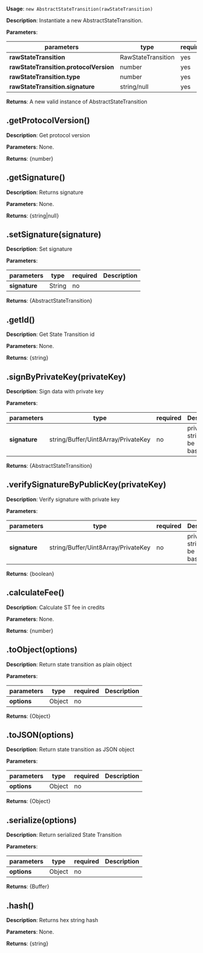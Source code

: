 **Usage**: `new AbstractStateTransition(rawStateTransition)`  

**Description**: Instantiate a new AbstractStateTransition.

**Parameters**:

| parameters                            | type                  | required           | Description               |  
|---------------------------------------|-----------------------|--------------------| --------------------------|
| **rawStateTransition**                | RawStateTransition    | yes                |                           |
| **rawStateTransition.protocolVersion**| number                | yes                |                           |
| **rawStateTransition.type**           | number                | yes                |                           |
| **rawStateTransition.signature**      | string/null           | yes                |                           |

**Returns**: A new valid instance of AbstractStateTransition

## .getProtocolVersion()

**Description**: Get protocol version

**Parameters**: None.  

**Returns**: {number}

## .getSignature()

**Description**: Returns signature

**Parameters**: None.  

**Returns**: {string|null}

## .setSignature(signature)

**Description**: Set signature

**Parameters**: 

| parameters         | type                   | required           | Description                      |  
|--------------------|------------------------|--------------------| -------------------------------- |
| **signature**      | String                 | no                 |                                  |

**Returns**: {AbstractStateTransition}

## .getId()

**Description**: Get State Transition id

**Parameters**: None.  

**Returns**: {string}

## .signByPrivateKey(privateKey)

**Description**: Sign data with private key

**Parameters**: 

| parameters         | type                                | required | Description                               |  
|--------------------|-------------------------------------|----------| ----------------------------------------- |
| **signature**      | string/Buffer/Uint8Array/PrivateKey | no       |  privateKey string must be hex or base58  |

**Returns**: {AbstractStateTransition}

## .verifySignatureByPublicKey(privateKey)

**Description**: Verify signature with private key

**Parameters**: 

| parameters         | type                                | required | Description                               |  
|--------------------|-------------------------------------|----------| ----------------------------------------- |
| **signature**      | string/Buffer/Uint8Array/PrivateKey | no       |  privateKey string must be hex or base58  |

**Returns**: {boolean}

## .calculateFee()

**Description**: Calculate ST fee in credits

**Parameters**: None.

**Returns**: {number}

## .toObject(options)

**Description**: Return state transition as plain object

**Parameters**: 

| parameters         | type                   | required           | Description                     |  
|--------------------|------------------------|--------------------| --------------------------------|
| **options**        | Object                 | no                |                                  |

**Returns**: {Object}

## .toJSON(options)

**Description**: Return state transition as JSON object

**Parameters**: 

| parameters         | type                   | required           | Description                     |  
|--------------------|------------------------|--------------------| --------------------------------|
| **options**        | Object                 | no                |                                  |
  
**Returns**: {Object}

## .serialize(options)

**Description**: Return serialized State Transition

**Parameters**:  

| parameters         | type                   | required           | Description                      |  
|--------------------|------------------------|--------------------| -------------------------------- |
| **options**        | Object                 | no                 |                                  |

**Returns**: {Buffer}

## .hash()

**Description**: Returns hex string hash

**Parameters**: None.  

**Returns**: {string}
